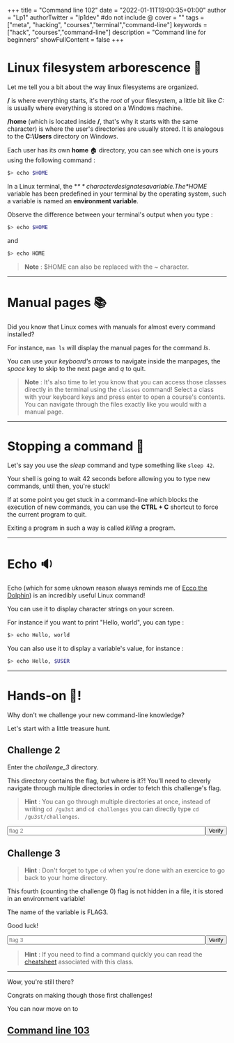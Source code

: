 +++
title = "Command line 102"
date = "2022-01-11T19:00:35+01:00"
author = "Lp1"
authorTwitter = "lp1dev" #do not include @
cover = ""
tags = ["meta", "hacking", "courses","terminal","command-line"]
keywords = ["hack", "courses","command-line"]
description = "Command line for beginners"
showFullContent = false
+++

<script type="text/javascript">
    function verify(id) {
        const answers = [
            'flag{442fcf28466515a81d5434931496ffa64611cc8e}',
            'flag{4a4c6edef220f300dc6bc58df3d3b2e3c0bc8842}'
        ]
        let input = document.querySelector('#chall'+id)
        if (input.value.trim() == answers[id]) {
            alert('Congratulations! You finished the challenge '+id)
        } else {
            alert('It seems this flag is invalid. Try again!')
        }
        input.disabled = true;
    }
</script>

# Linux filesystem arborescence 🌳

Let me tell you a bit about the way linux filesystems are organized.

**/** is where everything starts, it's the *root* of your filesystem, a little bit like *C:* is usually where everything is stored on a Windows machine.

**/home** (which is located inside **/**, that's why it starts with the same character) is where the user's directories are usually stored. It is analogous to the **C:\Users** directory on Windows.

Each user has its own **home** 🏠 directory, you can see which one is yours using the following command :

```bash
$> echo $HOME
```

In a Linux terminal, the **$** character designates a variable. The *$HOME* variable has been predefined in your terminal by the operating system, such a variable is named an **environment variable**.

Observe the difference between your terminal's output when you type :

```bash
$> echo $HOME
```

and

```bash
$> echo HOME
```

> **Note** : $HOME can also be replaced with the ~ character.

---

# Manual pages 📚

Did you know that Linux comes with manuals for almost every command installed?

For instance, `man ls` will display the manual pages for the command *ls*.

You can use your *keyboard's arrows* to navigate inside the manpages, the *space* key to skip to the next page and *q* to quit.

> **Note** : It's also time to let you know that you can access those classes directly in the terminal using the `classes` command! Select a class with your keyboard keys and press enter to open a course's contents. You can navigate through the files exactly like you would with a manual page.

---

# Stopping a command 🛑

Let's say you use the *sleep* command and type something like `sleep 42`.

Your shell is going to wait 42 seconds before allowing you to type new commands, until then, you're stuck!

If at some point you get stuck in a command-line which blocks the execution of new commands, you can use the **CTRL + C** shortcut to force the current program to quit.

Exiting a program in such a way is called *killing* a program.

---

# Echo 🔉 

Echo (which for some uknown reason always reminds me of [Ecco the Dolphin](https://en.wikipedia.org/wiki/Ecco_the_Dolphin)) is an incredibly useful Linux command!

You can use it to display character strings on your screen.

For instance if you want to print "Hello, world", you can type :

```bash
$> echo Hello, world
```

You can also use it to display a variable's value, for instance :

```bash
$> echo Hello, $USER
```

---

# Hands-on 🤜!

Why don't we challenge your new command-line knowledge?

Let's start with a little treasure hunt.

## Challenge 2

Enter the *challenge_3* directory.

This directory contains the flag, but where is it?! You'll need to cleverly navigate through multiple directories in order to fetch this challenge's flag.

> **Hint** : You can go through multiple directories at once, instead of writing `cd /gu3st` and `cd challenges` you can directly type `cd /gu3st/challenges`.

<div style="display:flex">
    <input style="width:40rem" type="text" id="chall0" placeholder="flag 2"/><button onclick="verify(0)">Verify</button>
</div>

## Challenge 3

> **Hint** : Don't forget to type `cd` when you're done with an exercice to go back to your home directory.

This fourth (counting the challenge 0) flag is not hidden in a file, it is stored in an environment variable! 

The name of the variable is FLAG3. 

Good luck!

<div style="display:flex">
    <input style="width:40rem" type="text" id="chall1" placeholder="flag 3"/><button onclick="verify(1)">Verify</button>
</div>

> **Hint** : If you need to find a command quickly you can read the [cheatsheet](command_line_101_cheatsheet) associated with this class.

---

Wow, you're still there?

Congrats on making though those first challenges!

You can now move on to 

## [Command line 103](../command_line_103)